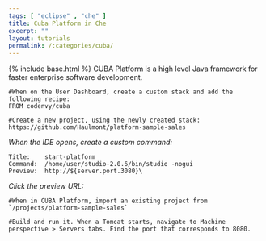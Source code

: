 ```yaml
---
tags: [ "eclipse" , "che" ]
title: Cuba Platform in Che
excerpt: ""
layout: tutorials
permalink: /:categories/cuba/
---
```

{% include base.html %}
CUBA Platform is a high level Java framework for faster enterprise software development.
```text  
#When on the User Dashboard, create a custom stack and add the following recipe:
FROM codenvy/cuba

#Create a new project, using the newly created stack:
https://github.com/Haulmont/platform-sample-sales

```

*When the IDE opens, create a custom command:*
```text  
Title:    start-platform
Command:  /home/user/studio-2.0.6/bin/studio -nogui
Preview:  http://${server.port.3080}\
```

*Click the preview URL:*
```text  
#When in CUBA Platform, import an existing project from `/projects/platform-sample-sales`

#Build and run it. When a Tomcat starts, navigate to Machine perspective > Servers tabs. Find the port that corresponds to 8080.
```
